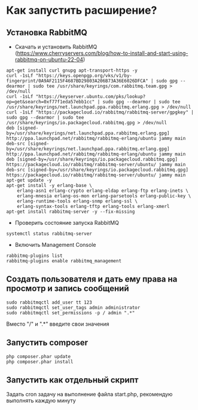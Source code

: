 # Как запустить расширение?
## Установка RabbitMQ
- Скачать и установить RabbitMQ (https://www.cherryservers.com/blog/how-to-install-and-start-using-rabbitmq-on-ubuntu-22-04)
``` bush
apt-get install curl gnupg apt-transport-https -y
curl -1sLf "https://keys.openpgp.org/vks/v1/by-fingerprint/0A9AF2115F4687BD29803A206B73A36E6026DFCA" | sudo gpg --dearmor | sudo tee /usr/share/keyrings/com.rabbitmq.team.gpg > /dev/null
curl -1sLf "https://keyserver.ubuntu.com/pks/lookup?op=get&search=0xf77f1eda57ebb1cc" | sudo gpg --dearmor | sudo tee /usr/share/keyrings/net.launchpad.ppa.rabbitmq.erlang.gpg > /dev/null
curl -1sLf "https://packagecloud.io/rabbitmq/rabbitmq-server/gpgkey" | sudo gpg --dearmor | sudo tee /usr/share/keyrings/io.packagecloud.rabbitmq.gpg > /dev/null
deb [signed-by=/usr/share/keyrings/net.launchpad.ppa.rabbitmq.erlang.gpg] http://ppa.launchpad.net/rabbitmq/rabbitmq-erlang/ubuntu jammy main
deb-src [signed-by=/usr/share/keyrings/net.launchpad.ppa.rabbitmq.erlang.gpg] http://ppa.launchpad.net/rabbitmq/rabbitmq-erlang/ubuntu jammy main
deb [signed-by=/usr/share/keyrings/io.packagecloud.rabbitmq.gpg] https://packagecloud.io/rabbitmq/rabbitmq-server/ubuntu/ jammy main
deb-src [signed-by=/usr/share/keyrings/io.packagecloud.rabbitmq.gpg] https://packagecloud.io/rabbitmq/rabbitmq-server/ubuntu/ jammy main
apt-get update -y
apt-get install -y erlang-base \
    erlang-asn1 erlang-crypto erlang-eldap erlang-ftp erlang-inets \
    erlang-mnesia erlang-os-mon erlang-parsetools erlang-public-key \
    erlang-runtime-tools erlang-snmp erlang-ssl \
    erlang-syntax-tools erlang-tftp erlang-tools erlang-xmerl
apt-get install rabbitmq-server -y --fix-missing
```
- Проверить состояние запуска RabbitMQ
```bush
systemctl status rabbitmq-server
```
- Включить Management Console
```bush
rabbitmq-plugins list
rabbitmq-plugins enable rabbitmq_management
```
## Создать пользователя и дать ему права на просмотр и запись сообщений
```bush
sudo rabbitmqctl add_user tt 123
sudo rabbitmqctl set_user_tags admin administrator
sudo rabbitmqctl set_permissions -p / admin ".*"
```
Вместо "/" и ".*" введите свои значения
## Запустить composer
```bush
php composer.phar update
php composer.phar install
```
## Запустить как отдельный скрипт
Задать cron задачу на выполнение файла start.php, рекомендую выполнять каждую минуту
